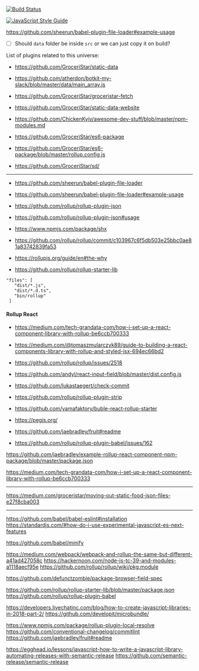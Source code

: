 
[![Build Status](https://travis-ci.org/GroceriStar/sd.svg?branch=master)](https://travis-ci.org/GroceriStar/sd)

[![JavaScript Style Guide](https://img.shields.io/badge/code_style-standard-brightgreen.svg)](https://standardjs.com)

https://github.com/sheerun/babel-plugin-file-loader#example-usage


- [ ] Should `data` folder be inside `src` or we can just copy it on build?

List of plugins related to this universe:
- https://github.com/GroceriStar/static-data

- https://github.com/atherdon/botkit-my-slack/blob/master/data/main_array.js

- https://github.com/GroceriStar/groceristar-fetch

- https://github.com/GroceriStar/static-data-website

- https://github.com/ChickenKyiv/awesome-dev-stuff/blob/master/npm-modules.md

- https://github.com/GroceriStar/es6-package

- https://github.com/GroceriStar/es6-package/blob/master/rollup.config.js
- https://github.com/GroceriStar/sd/

---

- https://github.com/sheerun/babel-plugin-file-loader
- https://github.com/sheerun/babel-plugin-file-loader#example-usage

- https://github.com/rollup/rollup-plugin-json

- https://github.com/rollup/rollup-plugin-json#usage


- https://www.npmjs.com/package/shx

- https://github.com/rollup/rollup/commit/c103967c6f5db503e25bbc0ae81a83742839fa53

- https://rollupjs.org/guide/en#the-why

- https://github.com/rollup/rollup-starter-lib


```
"files": [
   "dist/*.js",
   "dist/*.d.ts",
   "bin/rollup"
 ]
 ```

 #### Rollup React

 - https://medium.com/tech-grandata-com/how-i-set-up-a-react-component-library-with-rollup-be6ccb700333

 - https://medium.com/@tomaszmularczyk89/guide-to-building-a-react-components-library-with-rollup-and-styled-jsx-694ec66bd2

 - https://github.com/rollup/rollup/issues/2518


- https://github.com/andyl/react-input-field/blob/master/dist.config.js
- https://github.com/lukastaegert/check-commit
- https://github.com/rollup/rollup-plugin-strip
- https://github.com/yamafaktory/buble-react-rollup-starter

- https://pegjs.org/
- https://github.com/jaebradley/fruit#readme


- https://github.com/rollup/rollup-plugin-babel/issues/162


https://github.com/jaebradley/example-rollup-react-component-npm-package/blob/master/package.json

https://medium.com/tech-grandata-com/how-i-set-up-a-react-component-library-with-rollup-be6ccb700333

---

 https://medium.com/groceristar/moving-out-static-food-json-files-e27f8cba003

 ---
 https://github.com/babel/babel-eslint#installation
  https://standardjs.com/#how-do-i-use-experimental-javascript-es-next-features


  https://github.com/babel/minify

https://medium.com/webpack/webpack-and-rollup-the-same-but-different-a41ad427058c
https://hackernoon.com/node-js-tc-39-and-modules-a1118aecf95e
https://github.com/rollup/rollup/wiki/pkg.module

https://github.com/defunctzombie/package-browser-field-spec

https://github.com/rollup/rollup-starter-lib/blob/master/package.json
https://github.com/rollup/rollup-plugin-babel

https://developers.livechatinc.com/blog/how-to-create-javascript-libraries-in-2018-part-2/
https://github.com/developit/microbundle/


https://www.npmjs.com/package/rollup-plugin-local-resolve
https://github.com/conventional-changelog/commitlint
https://github.com/jaebradley/fruit#readme

https://egghead.io/lessons/javascript-how-to-write-a-javascript-library-automating-releases-with-semantic-release
https://github.com/semantic-release/semantic-release
